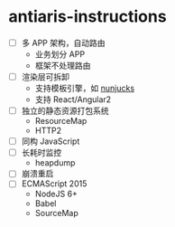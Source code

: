 # antiaris-instructions

- [ ] 多 APP 架构，自动路由
  + 业务划分 APP
  + 框架不处理路由
- [ ] 渲染层可拆卸
  + 支持模板引擎，如 [nunjucks](https://mozilla.github.io/nunjucks/)
  + 支持 React/Angular2 
- [ ] 独立的静态资源打包系统
  + ResourceMap
  + HTTP2
- [ ] 同构 JavaScript
- [ ] 长耗时监控
  + heapdump
- [ ] 崩溃重启
- [ ] ECMAScript 2015
  + NodeJS 6+
  + Babel
  + SourceMap
